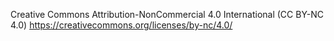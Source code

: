 Creative Commons Attribution-NonCommercial 4.0 International (CC BY-NC 4.0)
https://creativecommons.org/licenses/by-nc/4.0/
